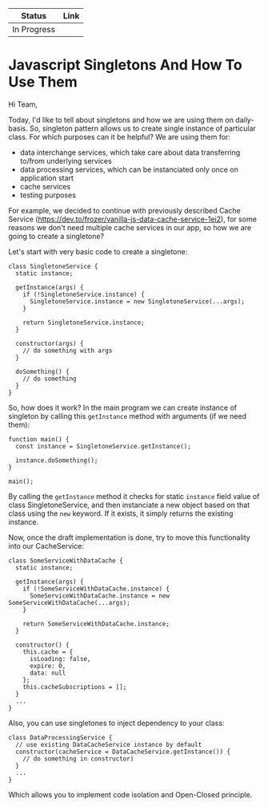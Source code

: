 |Status|Link|
| ----------- | ----------- |
|In Progress||

# Javascript Singletons And How To Use Them

Hi Team,

Today, I'd like to tell about singletons and how we are using them on daily-basis. 
So, singleton pattern allows us to create single instance of particular class. For 
which purposes  can it be helpful? We are using them for:

* data interchange services, which take care about data transferring to/from underlying services
* data processing services, which can be instanciated only once on application start
* cache services
* testing purposes

For example, we decided to continue with previously described Cache Service 
(https://dev.to/frozer/vanilla-js-data-cache-service-1ei2), for some reasons we don't need multiple 
cache services in our app, so how we are going to create a singletone?

Let's start with very basic code to create a singletone:
```
class SingletoneService {
  static instance;
  
  getInstance(args) {
    if (!SingletoneService.instance) {
      SingletoneService.instance = new SingletoneService(...args);
    }
    
    return SingletoneService.instance;
  }
  
  constructor(args) {
    // do something with args
  }
  
  doSomething() {
    // do something
  }
}
```
So, how does it work? In the main program we can create instance of 
singleton by calling this ```getInstance``` method with arguments (if we need them):
```
function main() {
  const instance = SingletoneService.getInstance();
  
  instance.doSomething();
}

main();
```
By calling the ```getInstance``` method it checks for static ```instance``` field 
value of class SingletoneService, and then instanciate a new object based on that 
class using the ```new``` keyword. If it exists, it simply returns the existing instance.

Now, once the draft implementation is done, try to move this functionality into our
CacheService:
```
class SomeServiceWithDataCache {
  static instance;
  
  getInstance(args) {
    if (!SomeServiceWithDataCache.instance) {
      SomeServiceWithDataCache.instance = new SomeServiceWithDataCache(...args);
    }
    
    return SomeServiceWithDataCache.instance;
  }
  
  constructor() {
    this.cache = {
      isLoading: false,
      expire: 0,
      data: null
    };
    this.cacheSubscriptions = [];
  }
  ...
}
```
Also, you can use singletones to inject dependency to your class:
```
class DataProcessingService {
  // use existing DataCacheService instance by default
  constructor(cacheService = DataCacheService.getInstance()) {
    // do something in constructor)
  }
  ...
}
```
Which allows you to implement code isolation and Open-Closed principle.

